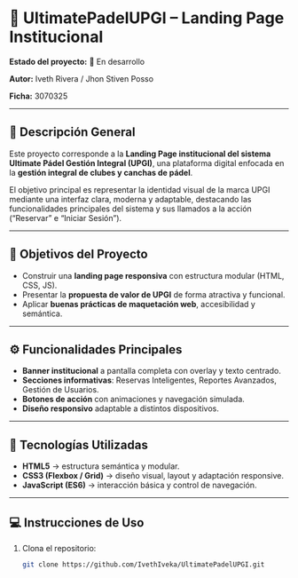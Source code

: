 # 🏓 UltimatePadelUPGI – Landing Page Institucional

**Estado del proyecto:** 🚧 En desarrollo  

**Autor:** Iveth Rivera / Jhon Stiven Posso

**Ficha:** 3070325

---

## 🧠 Descripción General

Este proyecto corresponde a la **Landing Page institucional del sistema Ultimate Pádel Gestión Integral (UPGI)**, una plataforma digital enfocada en la **gestión integral de clubes y canchas de pádel**.  

El objetivo principal es representar la identidad visual de la marca UPGI mediante una interfaz clara, moderna y adaptable, destacando las funcionalidades principales del sistema y sus llamados a la acción (“Reservar” e “Iniciar Sesión”).

---

## 🎯 Objetivos del Proyecto

- Construir una **landing page responsiva** con estructura modular (HTML, CSS, JS).  
- Presentar la **propuesta de valor de UPGI** de forma atractiva y funcional.  
- Aplicar **buenas prácticas de maquetación web**, accesibilidad y semántica.

---

## ⚙️ Funcionalidades Principales

- **Banner institucional** a pantalla completa con overlay y texto centrado.  
- **Secciones informativas**: Reservas Inteligentes, Reportes Avanzados, Gestión de Usuarios.  
- **Botones de acción** con animaciones y navegación simulada.  
- **Diseño responsivo** adaptable a distintos dispositivos.  

---

## 🧩 Tecnologías Utilizadas

- **HTML5** → estructura semántica y modular.  
- **CSS3 (Flexbox / Grid)** → diseño visual, layout y adaptación responsive.  
- **JavaScript (ES6)** → interacción básica y control de navegación.  

---

## 💻 Instrucciones de Uso

1. Clona el repositorio:
   ```bash
   git clone https://github.com/IvethIveka/UltimatePadelUPGI.git
